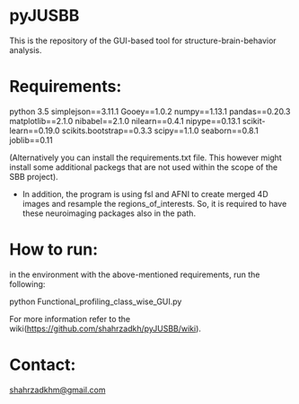 # pyJUSBB
This is the repository of the GUI-based tool for structure-brain-behavior analysis. 


# Requirements:
python 3.5
simplejson==3.11.1
Gooey==1.0.2
numpy==1.13.1
pandas==0.20.3
matplotlib==2.1.0
nibabel==2.1.0
nilearn==0.4.1
nipype==0.13.1
scikit-learn==0.19.0
scikits.bootstrap==0.3.3
scipy==1.1.0
seaborn==0.8.1
joblib==0.11

(Alternatively you can install the requirements.txt file. This however might install some additional packegs that are not used within the scope of the SBB project). 

* In addition, the program is using fsl and AFNI to create merged 4D images and resample the regions_of_interests. So, it is required to have these neuroimaging packages also in the path. 


# How to run: 
in the environment with the above-mentioned requirements, run the following: 
 
 python Functional_profiling_class_wise_GUI.py
 
 For more information refer to the wiki(https://github.com/shahrzadkh/pyJUSBB/wiki).


# Contact:
shahrzadkhm@gmail.com
